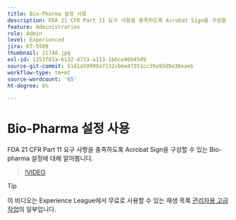 ```yaml
---
title: Bio-Pharma 설정 사용
description: FDA 21 CFR Part 11 요구 사항을 충족하도록 Acrobat Sign을 구성할 수 있는 Bio-pharma 설정에 대해 알아봅니다
feature: Administration
role: Admin
level: Experienced
jira: KT-5509
thumbnail: 21748.jpg
exl-id: 1253f81a-6132-4733-a113-1bbce86b4549
source-git-commit: 51d1a59999a7132cb6e47351cc39a93d9a38eaeb
workflow-type: tm+mt
source-wordcount: '65'
ht-degree: 0%

---
```


# Bio-Pharma 설정 사용

FDA 21 CFR Part 11 요구 사항을 충족하도록 Acrobat Sign을 구성할 수 있는 Bio-pharma 설정에 대해 알아봅니다.

>[!VIDEO](https://video.tv.adobe.com/v/21748?quality=12&learn=on&hidetitle=true)

>[!TIP]
>
>이 비디오는 Experience League에서 무료로 사용할 수 있는 재생 목록 [관리자용 고급 작업](https://experienceleague.adobe.com/ko/playlists/acrobat-sign-perform-advanced-tasks-administrators)의 일부입니다.
